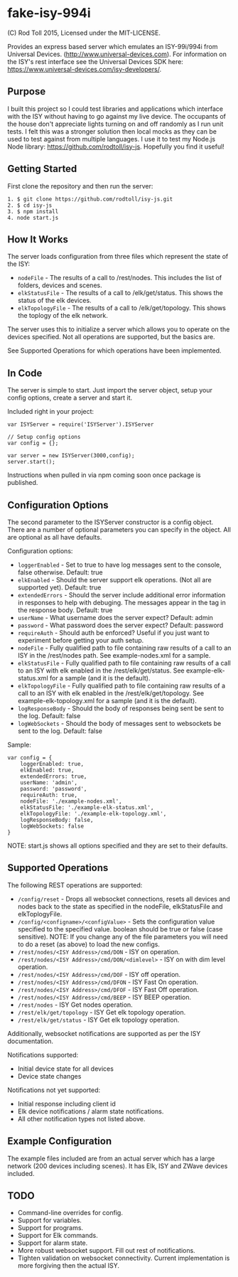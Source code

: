 # fake-isy-994i 
(C) Rod Toll 2015, Licensed under the MIT-LICENSE.

Provides an express based server which emulates an ISY-99i/994i from Universal Devices. (http://www.universal-devices.com). For information on the ISY's rest interface see the Universal Devices SDK here: https://www.universal-devices.com/isy-developers/.

Purpose
-------
I built this project so I could test libraries and applications which interface with the ISY without having to go against my live device. The occupants of the house don't appreciate lights turning on and off randomly as I run unit tests. I felt this was a stronger solution then local mocks as they can be used to test against from multiple languages. I use it to test my Node.js Node library: https://github.com/rodtoll/isy-js. Hopefully you find it useful!

Getting Started
---------------
First clone the repository and then run the server:

```
1. $ git clone https://github.com/rodtoll/isy-js.git
2. $ cd isy-js
3. $ npm install
4. node start.js
```

How It Works
------------
The server loads configuration from three files which represent the state of the ISY:
* `nodeFile` - The results of a call to <ISY SERVER>/rest/nodes. This includes the list of folders, devices and scenes.
* `elkStatusFile` - The results of a call to <ISYSERVER>/elk/get/status. This shows the status of the elk devices.
* `elkTopologyFile` - The results of a call to <ISYSERVER>/elk/get/topology. This shows the toplogy of the elk network.  

The server uses this to initialize a server which allows you to operate on the devices specified. Not all operations are supported, but the basics are. 

See Supported Operations for which operations have been implemented.  

In Code
-------
The server is simple to start. Just import the server object, setup your config options, create a server and start it.

Included right in your project:
```
var ISYServer = require('ISYServer').ISYServer

// Setup config options
var config = {};

var server = new ISYServer(3000,config);
server.start();
```

Instructions when pulled in via npm coming soon once package is published.

Configuration Options
---------------------
The second parameter to the ISYServer constructor is a config object. There are a number of optional parameters you can specify in the object. All are optional as all have defaults.

Configuration options:
* `loggerEnabled` - Set to true to have log messages sent to the console, false otherwise. Default: true
* `elkEnabled` - Should the server support elk operations. (Not all are supported yet). Default: true
* `extendedErrors` - Should the server include additional error information in responses to help with debuging. The messages appear in the <extended> tag in the response body. Default: true
* `userName` - What username does the server expect? Default: admin
* `password` - What password does the server expect? Default: password
* `requireAuth` - Should auth be enforced? Useful if you just want to experiment before getting your auth setup.
* `nodeFile` - Fully qualified path to file containing raw results of a call to an ISY in the /rest/nodes path. See example-nodes.xml for a sample.
* `elkStatusFile` - Fully qualified path to file containing raw results of a call to an ISY with elk enabled in the /rest/elk/get/status. See example-elk-status.xml for a sample (and it is the default).
* `elkTopologyFile` - Fully qualified path to file containing raw results of a call to an ISY with elk enabled in the /rest/elk/get/topology. See example-elk-topology.xml for a sample (and it is the default).
* `logResponseBody` - Should the body of responses being sent be sent to the log. Default: false
* `logWebSockets` - Should the body of messages sent to websockets be sent to the log. Default: false

Sample:
```
var config = {
    loggerEnabled: true,
    elkEnabled: true,
    extendedErrors: true,
    userName: 'admin',
    password: 'password',
    requireAuth: true,
    nodeFile: './example-nodes.xml',
    elkStatusFile: './example-elk-status.xml',
    elkTopologyFile: './example-elk-topology.xml',
    logResponseBody: false,
    logWebSockets: false
}
```

NOTE: start.js shows all options specified and they are set to their defaults.

Supported Operations
--------------------
The following REST operations are supported:

* `/config/reset` - Drops all websocket connections, resets all devices and nodes back to the state as specified in the nodeFile, elkStatusFile and elkToplogyFile.
* `/config/<configname>/<configValue>` - Sets the configuration value specified to the specified value. boolean should be true or false (case sensitive). NOTE: If you change any of the file parameters you will need to do a reset (as above) to load the new configs.
* `/rest/nodes/<ISY Address>/cmd/DON` - ISY on operation.
* `/rest/nodes/<ISY Address>/cmd/DON/<dimlevel>` - ISY on with dim level operation.
* `/rest/nodes/<ISY Address>/cmd/DOF` - ISY off operation.
* `/rest/nodes/<ISY Address>/cmd/DFON` - ISY Fast On operation.
* `/rest/nodes/<ISY Address>/cmd/DFOF` - ISY Fast Off operation.
* `/rest/nodes/<ISY Address>/cmd/BEEP` - ISY BEEP operation.
* `/rest/nodes` - ISY Get nodes operation.
* `/rest/elk/get/topology` - ISY Get elk topology operation.
* `/rest/elk/get/status` - ISY Get elk topology operation.

Additionally, websocket notifications are supported as per the ISY documentation. 

Notifications supported:
* Initial device state for all devices
* Device state changes

Notifications not yet supported:
* Initial response including client id
* Elk device notifications / alarm state notifications.
* All other notification types not listed above.

Example Configuration
---------------------
The example files included are from an actual server which has a large network (200 devices including scenes). It has Elk, ISY and ZWave devices included.

TODO
----
* Command-line overrides for config.
* Support for variables.
* Support for programs.
* Support for Elk commands.
* Support for alarm state.
* More robust websocket support. Fill out rest of notifications.
* Tighten validation on websocket connectivity. Current implementation is more forgiving then the actual ISY.
